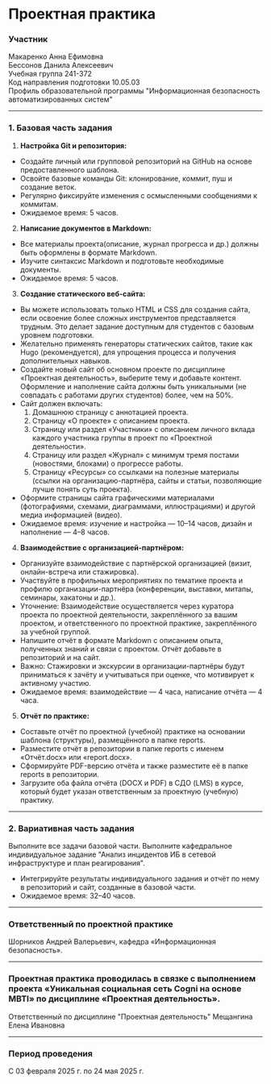 # Проектная практика
### Участник
Макаренко Анна Ефимовна  
Бессонов Данила Алексеевич  
Учебная группа	241-372  
Код направления подготовки 10.05.03            
Профиль образовательной программы "Информационная безопасность автоматизированных систем"
***		
### 1. Базовая часть задания
1. **Настройка Git и репозитория:**
* Создайте личный или групповой репозиторий на GitHub на основе предоставленного шаблона.
* Освойте базовые команды Git: клонирование, коммит, пуш и создание веток.
* Регулярно фиксируйте изменения с осмысленными сообщениями к коммитам.
* Ожидаемое время: 5 часов.
2. **Написание документов в Markdown:**
* Все материалы проекта(описание, журнал прогресса и др.) должны быть оформлены в формате Markdown.
* Изучите синтаксис Markdown и подготовьте необходимые документы.
* Ожидаемое время: 5 часов.
3. **Создание статического веб-сайта:**
* Вы можете использовать только HTML и CSS для создания сайта, если освоение более сложных инструментов представляется трудным. Это делает задание доступным для студентов с базовым уровнем подготовки.
* Желательно применять генераторы статических сайтов, такие как Hugo (рекомендуется), для упрощения процесса и получения дополнительных навыков. 
* Создайте новый сайт об основном проекте по дисциплине «Проектная деятельность», выберите тему и добавьте контент. Оформление и наполнение сайта должны быть уникальными (не совпадать с работами других студентов) более, чем на 50%.
* Сайт должен включать:
  1. Домашнюю страницу с аннотацией проекта.
  1. Страницу «О проекте» с описанием проекта.
  1. Страницу или раздел «Участники» с описанием личного вклада каждого участника группы в проект по «Проектной деятельности».
  1. Страницу или раздел «Журнал» с минимум тремя постами (новостями, блоками) о прогрессе работы.
  1. Страницу «Ресурсы» со ссылками на полезные материалы (ссылки на организацию-партнёра, сайты и статьи, позволяющие лучше понять суть проекта).
* Оформите страницы сайта графическими материалами (фотографиями, схемами, диаграммами, иллюстрациями) и другой медиа информацией (видео).
* Ожидаемое время: изучение и настройка — 10–14 часов, дизайн и наполнение — 4–8 часов.
4. **Взаимодействие с организацией-партнёром:**
* Организуйте взаимодействие с партнёрской организацией (визит, онлайн-встреча или стажировка).
* Участвуйте в профильных мероприятиях по тематике проекта и профилю организации-партнёра (конференции, выставки, митапы, семинары, хакатоны и др.).
* Уточнение: Взаимодействие осуществляется через куратора проекта по проектной деятельности, закреплённого за вашим проектом, и ответственного по проектной практике, закреплённого за учебной группой.
* Напишите отчёт в формате Markdown с описанием опыта, полученных знаний и связи с проектом. Отчёт добавьте в репозиторий и на сайт.
* Важно: Стажировки и экскурсии в организации-партнёры будут приниматься к зачёту и учитываться при оценке, что мотивирует к активному участию.
* Ожидаемое время: взаимодействие — 4 часа, написание отчёта — 4 часа.
5. **Отчёт по практике:**
* Составьте отчёт по проектной (учебной) практике на основании шаблона (структуры), размещённого в папке reports. 
* Разместите отчёт в репозитории в папке reports с именем «Отчёт.docx» или «report.docx».
* Сформируйте PDF-версию отчёта и также разместите её в папке reports в репозитории.
* Загрузите оба файла отчёта (DOCX и PDF) в СДО (LMS) в курсе, который будет указан ответственным за проектную (учебную) практику.
***
### 2. Вариативная часть задания
Выполните все задачи базовой части.
Выполните кафедральное индивидуальное задание "Анализ инцидентов ИБ в сетевой инфраструктуре и план реагирования".
* Интегрируйте результаты индивидуального задания и отчёт по нему в репозиторий и сайт, созданные в базовой части.
* Ожидаемое время: 32–40 часов.
***
### Ответственный по проектной практике
Шорников Андрей Валерьевич, кафедра «Информационная безопасность».
***
### Проектная практика проводилась в связке с выполнением проекта «Уникальная социальная сеть Cogni на основе MBTI» по дисциплине «Проектная деятельность».
Ответственный по дисциплине "Проектная деятельность"
Мещангина Елена Ивановна
***
### Период проведения
С 03 февраля 2025 г. по 24 мая 2025 г.
